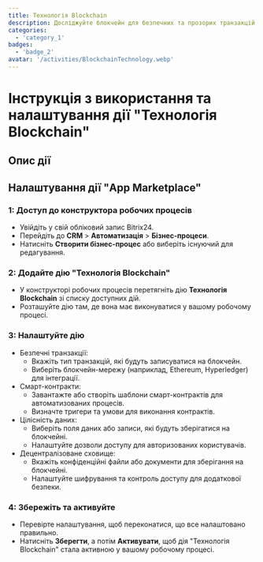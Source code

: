 ```yaml
---
title: Технологія Blockchain
description: Досліджуйте блокчейн для безпечних та прозорих транзакцій.
categories: 
  - 'category_1'
badges: 
  - 'badge_2'
avatar: '/activities/BlockchainTechnology.webp'
---
```

# Інструкція з використання та налаштування дії "Технологія Blockchain"

## Опис дії

## **Налаштування дії "App Marketplace"**

### 1: Доступ до конструктора робочих процесів
- Увійдіть у свій обліковий запис Bitrix24.
- Перейдіть до **CRM** > **Автоматизація** > **Бізнес-процеси**.
- Натисніть **Створити бізнес-процес** або виберіть існуючий для редагування.

### 2: Додайте дію "Технологія Blockchain"
- У конструкторі робочих процесів перетягніть дію **Технологія Blockchain** зі списку доступних дій.
- Розташуйте дію там, де вона має виконуватися у вашому робочому процесі.

### 3: Налаштуйте дію
- Безпечні транзакції:
  - Вкажіть тип транзакцій, які будуть записуватися на блокчейн.
  - Виберіть блокчейн-мережу (наприклад, Ethereum, Hyperledger) для інтеграції.
- Смарт-контракти:
  - Завантажте або створіть шаблони смарт-контрактів для автоматизованих процесів.
  - Визначте тригери та умови для виконання контрактів.
- Цілісність даних:
  - Виберіть поля даних або записи, які будуть зберігатися на блокчейні.
  - Налаштуйте дозволи доступу для авторизованих користувачів.
- Децентралізоване сховище:
  - Вкажіть конфіденційні файли або документи для зберігання на блокчейні.
  - Налаштуйте шифрування та контроль доступу для додаткової безпеки.

### 4: Збережіть та активуйте
- Перевірте налаштування, щоб переконатися, що все налаштовано правильно.
- Натисніть **Зберегти**, а потім **Активувати**, щоб дія "Технологія Blockchain" стала активною у вашому робочому процесі.